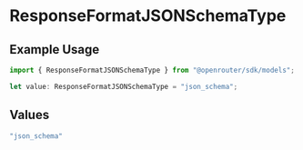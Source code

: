 # ResponseFormatJSONSchemaType

## Example Usage

```typescript
import { ResponseFormatJSONSchemaType } from "@openrouter/sdk/models";

let value: ResponseFormatJSONSchemaType = "json_schema";
```

## Values

```typescript
"json_schema"
```
